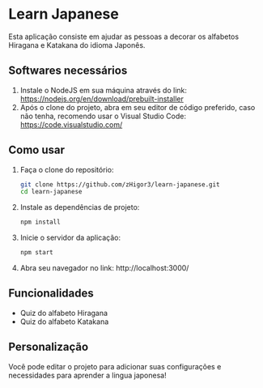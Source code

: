 # Learn Japanese

Esta aplicação consiste em ajudar as pessoas a decorar os alfabetos Hiragana e Katakana do idioma Japonês.

## Softwares necessários

1. Instale o NodeJS em sua máquina através do link: https://nodejs.org/en/download/prebuilt-installer
2. Após o clone do projeto, abra em seu editor de código preferido, caso não tenha, recomendo usar o Visual Studio Code: https://code.visualstudio.com/

## Como usar

1. Faça o clone do repositório:
   ```bash
   git clone https://github.com/zHigor3/learn-japanese.git
   cd learn-japanese
3. Instale as dependências de projeto:
   ```bash
   npm install
4. Inicie o servidor da aplicação:
   ```bash
   npm start
5. Abra seu navegador no link: http://localhost:3000/

## Funcionalidades

- Quiz do alfabeto Hiragana
- Quiz do alfabeto Katakana

## Personalização

Você pode editar o projeto para adicionar suas configurações e necessidades para aprender a lingua japonesa!
